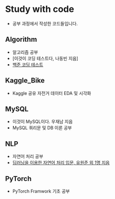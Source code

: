 # Study with code
- 공부 과정에서 작성한 코드들입니다.

## Algorithm
- 알고리즘 공부
- [이것이 코딩 테스트다, 나동빈 지음] 
- [백준 코딩 테스트](https://www.acmicpc.net/)

## Kaggle_Bike
- Kaggle 공유 자전거 데이터 EDA 및 시각화

## MySQL
- 이것이 MySQL이다. 우재남 지음
- MySQL 쿼리문 및 DB 이론 공부

## NLP
- 자연어 처리 공부
- [딥러닝을 이용한 자연어 처리 입문, 유원준 외 1명 지음](https://wikidocs.net/book/2155)

## PyTorch
- PyTorch Framwork 기초 공부






